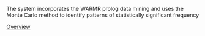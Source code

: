 The system incorporates the WARMR prolog data mining and uses the Monte Carlo method to identify patterns of statistically significant frequency

[Overview](Overview.md)